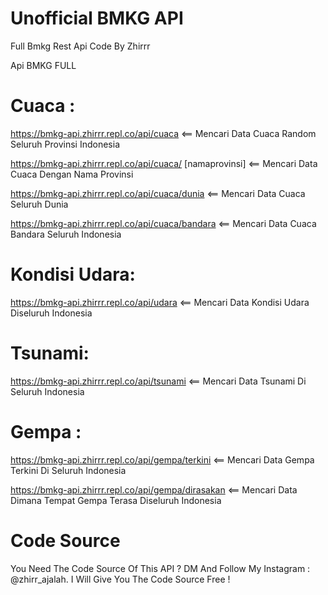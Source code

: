 # Unofficial BMKG API
Full Bmkg Rest Api Code By Zhirrr

Api BMKG FULL

# Cuaca :

https://bmkg-api.zhirrr.repl.co/api/cuaca  <== Mencari Data Cuaca Random Seluruh Provinsi Indonesia

https://bmkg-api.zhirrr.repl.co/api/cuaca/ [namaprovinsi]  <== Mencari Data Cuaca Dengan Nama Provinsi

https://bmkg-api.zhirrr.repl.co/api/cuaca/dunia <== Mencari Data Cuaca Seluruh Dunia

https://bmkg-api.zhirrr.repl.co/api/cuaca/bandara  <== Mencari Data Cuaca Bandara Seluruh Indonesia

# Kondisi Udara:

https://bmkg-api.zhirrr.repl.co/api/udara <== Mencari Data Kondisi Udara Diseluruh Indonesia

# Tsunami:

https://bmkg-api.zhirrr.repl.co/api/tsunami  <== Mencari Data Tsunami Di Seluruh Indonesia

# Gempa :

https://bmkg-api.zhirrr.repl.co/api/gempa/terkini <== Mencari Data Gempa Terkini Di Seluruh Indonesia

https://bmkg-api.zhirrr.repl.co/api/gempa/dirasakan <== Mencari Data Dimana Tempat Gempa Terasa Diseluruh Indonesia

# Code Source
You Need The Code Source Of This API ? DM And Follow My Instagram : @zhirr_ajalah.                                                                  I Will Give You The Code Source Free !

